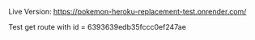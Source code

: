 Live Version: https://pokemon-heroku-replacement-test.onrender.com/

Test get route with id = 6393639edb35fccc0ef247ae